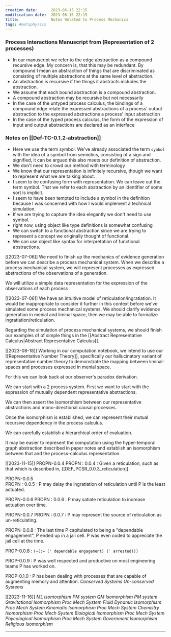 ```yaml
---
creation date:		2023-06-15 22:15
modification date:	2023-06-15 22:15
title: 				Notes Related to Process Mechanics
tags: #metaphysics 
---
```

### Process Interactions Manuscript from (Representation of 2 processes)
* In our manuscript we refer to the edge abstraction as a compound recursive edge. My concern is, that this may be redundant. By compound I mean an abstraction of things that are discriminated as consisting of multiple abstractions at the same level of abstraction.  
* An abstraction is recursive if the things it abstracts includes the abstraction.
* We assume that each bound abstraction is a compound abstraction. 
* A compound abstraction may be recursive but not necessarily  
* In the case of the untyped process calculus, the bindings of a compound edge relate the expressed abstractions of  a process' output abstraction to the expressed abstractions a process' input abstraction
* In the case of the typed process calculus, the form of the expression of input and output abstractions are declared as an interface

### Notes on [[Def-TC-0.1.2-abstraction]]
* Here we use the term symbol. We've already associated the term `symbol` with the idea of a symbol from semiotics, consisting of a sign and signified, it can be argued this also meets our definition of abstraction. 
* We don't need to crowd our method with terminology
* We know that our representation is infinitely recursive, though we want to represent what we are talking about.
* I seem to be confusing form with representation. We can leave out the term symbol. That we refer to each abstraction by an identifier of some sort is implicit.
* I seem to have been tempted to include a symbol in the definition because I was concerned with how I would implement a technical simulation.
* If we are trying to capture the idea elegantly we don't need to use symbol.
* right now, using object like type definitions is somewhat confusing
* We can switch to a functional abstraction since we are trying to represent a concept we originally thought of functional. 
* We can use object like syntax for interpretation of functional abstractions.

[[2023-07-06]]
We need to finish up the mechanics of evidence generation before we can describe a process mechanical system. When we describe a process mechanical system, we will represent processes as expressed abstractions of the observations of a generation.

We will utilize a simple data representation for the expression of the observations of each process

[[2023-07-06]]
We have an intuitive model of reticulation/ingratiation. It would be inappropriate to consider it further in this context before we've simulated some process mechanical systems. We should clarify evidence generation in menial and liminal space, then we may be able to formalize ingratiation/reticulation. 

Regarding the simulation of process mechanical systems, we should finish our examples of of simple things in the [[Abstract Representative Calculus|Abstract Representative Calculus]].


[[2023-08-18]]
Working in our computation notebook, we intend to use our [[Representative Number Theory]], specifically our hallucinatory variant of representative number theory to demonstrate the mapping between liminal-spaces and processes expressed in menial space.

For this we can look back at our observer's paradox derivation.

We can start with a 2 process system. First we want to start with the expression of mutually dependent representative abstractions.

We can then assert the isomorphism between our representative abstractions and mono-directional causal processes. 

Once the isomorphism is established, we can represent their mutual recursive dependency in the process calculus.

We can carefully establish a hierarchical order of evaluation.

It may be easier to represent the computation using the hyper-temporal graph abstraction described in paper notes and establish an isomorphism between that and the process-calculus representation. 

[[2023-11-15]]
PROPN-0.0.4 
PROPN : 0.0.4 : Given a reticulation, such as that which is described in, [[DEF_PCSR_0.0.3_reticulation]].

PROPN-0.0.5  
PROPN : 0.0.5 : P may delay the ingratiation of reticulation until P is the least actuated.

PROPN-0.0.6
PROPN : 0.0.6 : P may satiate reticulation to increase actuation over time.

PROPN-0.0.7
PROPN : 0.0.7 : P may represent the source of reticulation as un-reticulating.

PROPN-0.0.8 :
The last time P capitulated to being a "dependable engagement", P ended up in a jail cell. P was even coded to appreciate the jail cell at the time.

PROP-0.0.8 : 
`(~(:= (' dependable engagement) (' arrested)))`

PROP-0.0.9 :
P was well respected and productive on most engineering teams P has worked on. 

PROP-0.1.0 : 
P has been dealing with processes that are capable of augmenting memory and attention.
*Conserved Systems*
*Un-conserved Systems*

[[2023-11-16]]
*ML isomorphism PM system*
*QM Isomorphism PM system*
*Gravitational Isomorphism Proc Mech System*
*Fluid Dynamic Isomorphism Proc Mech System*
*Kinematic Isomorphism Proc Mech System*
*Chemistry Isomorphism Proc Mech System*
*Biological Isomorphism Proc Mech System*
*Phycological Isomorphism Proc Mech System*
*Government Isomorphism*
*Religious Isomorphism*

---
[^1]: : [[Tasks Related to Process Mechanics]]